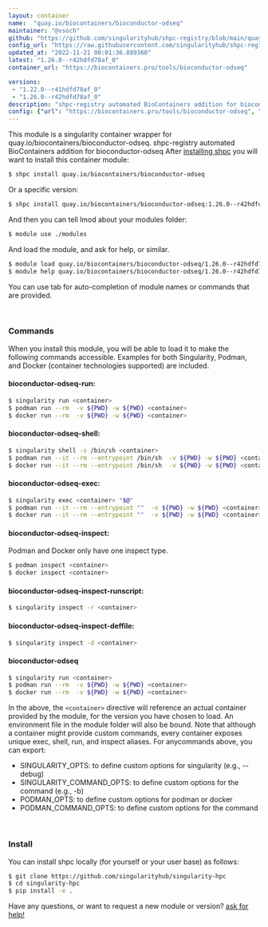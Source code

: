 ```yaml
---
layout: container
name:  "quay.io/biocontainers/bioconductor-odseq"
maintainer: "@vsoch"
github: "https://github.com/singularityhub/shpc-registry/blob/main/quay.io/biocontainers/bioconductor-odseq/container.yaml"
config_url: "https://raw.githubusercontent.com/singularityhub/shpc-registry/main/quay.io/biocontainers/bioconductor-odseq/container.yaml"
updated_at: "2022-11-21 00:01:36.889360"
latest: "1.26.0--r42hdfd78af_0"
container_url: "https://biocontainers.pro/tools/bioconductor-odseq"

versions:
 - "1.22.0--r41hdfd78af_0"
 - "1.26.0--r42hdfd78af_0"
description: "shpc-registry automated BioContainers addition for bioconductor-odseq"
config: {"url": "https://biocontainers.pro/tools/bioconductor-odseq", "maintainer": "@vsoch", "description": "shpc-registry automated BioContainers addition for bioconductor-odseq", "latest": {"1.26.0--r42hdfd78af_0": "sha256:a6d9fe8399ac9c0d2e524925eed4b8d1ec5d7e5ffe678f6bb41192f08bfee49b"}, "tags": {"1.22.0--r41hdfd78af_0": "sha256:138e66d611190cb5a5396d28e54e6b2a105b333ae5aca443f611efa61f1a155e", "1.26.0--r42hdfd78af_0": "sha256:a6d9fe8399ac9c0d2e524925eed4b8d1ec5d7e5ffe678f6bb41192f08bfee49b"}, "docker": "quay.io/biocontainers/bioconductor-odseq"}
---
```


This module is a singularity container wrapper for quay.io/biocontainers/bioconductor-odseq.
shpc-registry automated BioContainers addition for bioconductor-odseq
After [installing shpc](#install) you will want to install this container module:


```bash
$ shpc install quay.io/biocontainers/bioconductor-odseq
```

Or a specific version:

```bash
$ shpc install quay.io/biocontainers/bioconductor-odseq:1.26.0--r42hdfd78af_0
```

And then you can tell lmod about your modules folder:

```bash
$ module use ./modules
```

And load the module, and ask for help, or similar.

```bash
$ module load quay.io/biocontainers/bioconductor-odseq/1.26.0--r42hdfd78af_0
$ module help quay.io/biocontainers/bioconductor-odseq/1.26.0--r42hdfd78af_0
```

You can use tab for auto-completion of module names or commands that are provided.

<br>

### Commands

When you install this module, you will be able to load it to make the following commands accessible.
Examples for both Singularity, Podman, and Docker (container technologies supported) are included.

#### bioconductor-odseq-run:

```bash
$ singularity run <container>
$ podman run --rm  -v ${PWD} -w ${PWD} <container>
$ docker run --rm  -v ${PWD} -w ${PWD} <container>
```

#### bioconductor-odseq-shell:

```bash
$ singularity shell -s /bin/sh <container>
$ podman run --it --rm --entrypoint /bin/sh  -v ${PWD} -w ${PWD} <container>
$ docker run --it --rm --entrypoint /bin/sh  -v ${PWD} -w ${PWD} <container>
```

#### bioconductor-odseq-exec:

```bash
$ singularity exec <container> "$@"
$ podman run --it --rm --entrypoint ""  -v ${PWD} -w ${PWD} <container> "$@"
$ docker run --it --rm --entrypoint ""  -v ${PWD} -w ${PWD} <container> "$@"
```

#### bioconductor-odseq-inspect:

Podman and Docker only have one inspect type.

```bash
$ podman inspect <container>
$ docker inspect <container>
```

#### bioconductor-odseq-inspect-runscript:

```bash
$ singularity inspect -r <container>
```

#### bioconductor-odseq-inspect-deffile:

```bash
$ singularity inspect -d <container>
```



#### bioconductor-odseq

```bash
$ singularity run <container>
$ podman run --rm  -v ${PWD} -w ${PWD} <container>
$ docker run --rm  -v ${PWD} -w ${PWD} <container>
```


In the above, the `<container>` directive will reference an actual container provided
by the module, for the version you have chosen to load. An environment file in the
module folder will also be bound. Note that although a container
might provide custom commands, every container exposes unique exec, shell, run, and
inspect aliases. For anycommands above, you can export:

 - SINGULARITY_OPTS: to define custom options for singularity (e.g., --debug)
 - SINGULARITY_COMMAND_OPTS: to define custom options for the command (e.g., -b)
 - PODMAN_OPTS: to define custom options for podman or docker
 - PODMAN_COMMAND_OPTS: to define custom options for the command

<br>

### Install

You can install shpc locally (for yourself or your user base) as follows:

```bash
$ git clone https://github.com/singularityhub/singularity-hpc
$ cd singularity-hpc
$ pip install -e .
```

Have any questions, or want to request a new module or version? [ask for help!](https://github.com/singularityhub/singularity-hpc/issues)